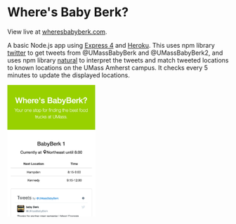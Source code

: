 # Where's Baby Berk?

View live at [wheresbabyberk.com](http://www.wheresbabyberk.com).

A basic Node.js app using [Express 4](http://expressjs.com/) and [Heroku](https://www.heroku.com). This uses npm library [twitter](https://www.npmjs.com/package/twitter) to get tweets from @UMassBabyBerk and @UMassBabyBerk2, and uses npm library [natural](https://www.npmjs.com/package/natural) to interpret the tweets and match tweeted locations to known locations on the UMass Amherst campus. It checks every 5 minutes to update the displayed locations.

<img src="screenshot.png" alt="Screenshot" style="width: 200px;" />
